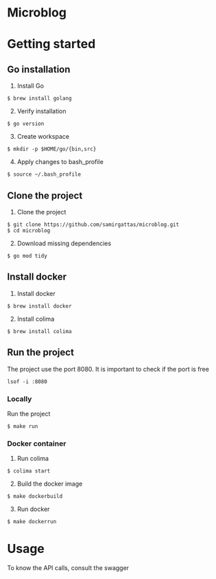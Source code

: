 # Microblog

# Getting started

## Go installation

1. Install Go
```
$ brew install golang
```

2. Verify installation
```
$ go version
```

3. Create workspace
```
$ mkdir -p $HOME/go/{bin,src}
```

4. Apply changes to bash_profile
```
$ source ~/.bash_profile
```

## Clone the project

1. Clone the project
```
$ git clone https://github.com/samirgattas/microblog.git
$ cd microblog
```

2. Download missing dependencies
```
$ go mod tidy
```

## Install docker

1. Install docker
```
$ brew install docker
```

2. Install colima
```
$ brew install colima
```

## Run the project

The project use the port 8080. It is important to check if the port is free
```
lsof -i :8080
```

### Locally

Run the project
```
$ make run
```

### Docker container

1. Run colima
```
$ colima start
```

2. Build the docker image
```
$ make dockerbuild
```

3. Run docker
```
$ make dockerrun
```

# Usage

To know the API calls, consult the swagger